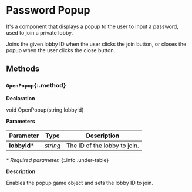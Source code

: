 # Password Popup

It's a component that displays a popup to the user to input a password, used to join a private lobby.

Joins the given lobby ID when the user clicks the join button, or closes the popup when the user clicks the close button.

## Methods

### `OpenPopup`{:.method}

**Declaration**

<span class="code">void <span class="method">OpenPopup</span>(<span class="param">string</span> <span class="param-name">lobbyId</span>)</span>

**Parameters**

| Parameter | Type | Description |
| --- | --- | --- |
| **lobbyId**<span class="required">\*</span> | *string* | The ID of the lobby to join. |

*<span class="required">\*</span> Required parameter.*
{:.info .under-table}

**Description**

Enables the popup game object and sets the lobby ID to join.
